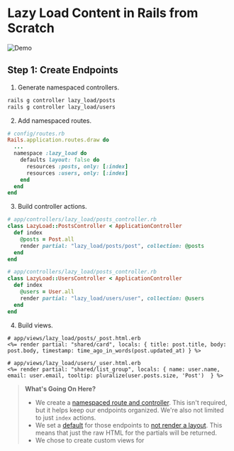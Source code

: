 # Lazy Load Content in Rails from Scratch

![Demo](./public./demo.png)

## Step 1: Create Endpoints

1. Generate namespaced controllers.

```bash
rails g controller lazy_load/posts
rails g controller lazy_load/users
```

2. Add namespaced routes.

```ruby
# config/routes.rb
Rails.application.routes.draw do
  ...
  namespace :lazy_load do
    defaults layout: false do
      resources :posts, only: [:index]
      resources :users, only: [:index]
    end
  end
end
```

3. Build controller actions.

```ruby
# app/controllers/lazy_load/posts_controller.rb
class LazyLoad::PostsController < ApplicationController
  def index
    @posts = Post.all
    render partial: "lazy_load/posts/post", collection: @posts
  end
end
```

```ruby
# app/controllers/lazy_load/posts_controller.rb
class LazyLoad::UsersController < ApplicationController
  def index
    @users = User.all
    render partial: "lazy_load/users/user", collection: @users
  end
end
```

4. Build views.

```html+ruby
# app/views/lazy_load/posts/_post.html.erb
<%= render partial: "shared/card", locals: { title: post.title, body: post.body, timestamp: time_ago_in_words(post.updated_at) } %>
```

```html+ruby
# app/views/lazy_load/users/_user.html.erb
<%= render partial: "shared/list_group", locals: { name: user.name, email: user.email, tooltip: pluralize(user.posts.size, 'Post')  } %>
```

> **What's Going On Here?**
> 
> - We create a [namespaced route and controller](https://guides.rubyonrails.org/routing.html#controller-namespaces-and-routing). This isn't required, but it helps keep our 
endpoints organized. We're also not limited to just `index` actions.
> - We set a [default](https://guides.rubyonrails.org/routing.html#defining-defaults) for those endpoints to [not render a layout](https://guides.rubyonrails.org/layouts_and_rendering.html#options-for-render). This means that just the raw HTML for the partials will be returned.
> - We chose to create custom views for  
